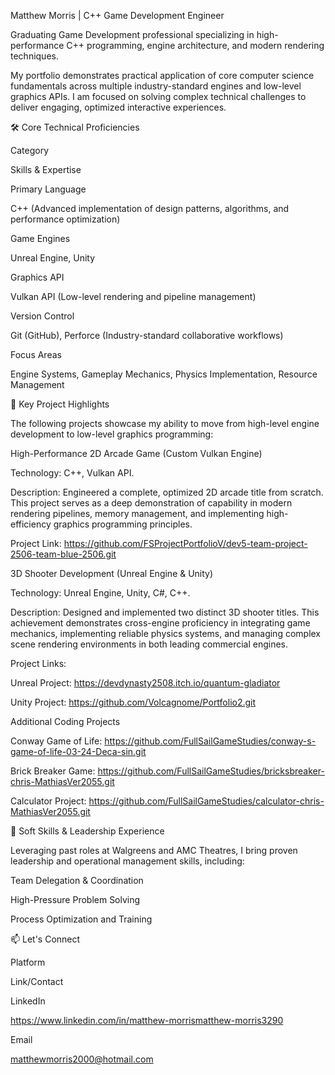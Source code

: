 Matthew Morris | C++ Game Development Engineer

Graduating Game Development professional specializing in high-performance C++ programming, engine architecture, and modern rendering techniques.

My portfolio demonstrates practical application of core computer science fundamentals across multiple industry-standard engines and low-level graphics APIs. I am focused on solving complex technical challenges to deliver engaging, optimized interactive experiences.

🛠 Core Technical Proficiencies

Category

Skills & Expertise

Primary Language

C++ (Advanced implementation of design patterns, algorithms, and performance optimization)

Game Engines

Unreal Engine, Unity

Graphics API

Vulkan API (Low-level rendering and pipeline management)

Version Control

Git (GitHub), Perforce (Industry-standard collaborative workflows)

Focus Areas

Engine Systems, Gameplay Mechanics, Physics Implementation, Resource Management

🚀 Key Project Highlights

The following projects showcase my ability to move from high-level engine development to low-level graphics programming:

High-Performance 2D Arcade Game (Custom Vulkan Engine)

Technology: C++, Vulkan API.

Description: Engineered a complete, optimized 2D arcade title from scratch. This project serves as a deep demonstration of capability in modern rendering pipelines, memory management, and implementing high-efficiency graphics programming principles.

Project Link: https://github.com/FSProjectPortfolioV/dev5-team-project-2506-team-blue-2506.git

3D Shooter Development (Unreal Engine & Unity)

Technology: Unreal Engine, Unity, C#, C++.

Description: Designed and implemented two distinct 3D shooter titles. This achievement demonstrates cross-engine proficiency in integrating game mechanics, implementing reliable physics systems, and managing complex scene rendering environments in both leading commercial engines.

Project Links:

Unreal Project: https://devdynasty2508.itch.io/quantum-gladiator

Unity Project: https://github.com/Volcagnome/Portfolio2.git

Additional Coding Projects

Conway Game of Life: https://github.com/FullSailGameStudies/conway-s-game-of-life-03-24-Deca-sin.git

Brick Breaker Game: https://github.com/FullSailGameStudies/bricksbreaker-chris-MathiasVer2055.git

Calculator Project: https://github.com/FullSailGameStudies/calculator-chris-MathiasVer2055.git

🎯 Soft Skills & Leadership Experience

Leveraging past roles at Walgreens and AMC Theatres, I bring proven leadership and operational management skills, including:

Team Delegation & Coordination

High-Pressure Problem Solving

Process Optimization and Training

📫 Let's Connect

Platform

Link/Contact

LinkedIn

https://www.linkedin.com/in/matthew-morrismatthew-morris3290

Email

matthewmorris2000@hotmail.com

